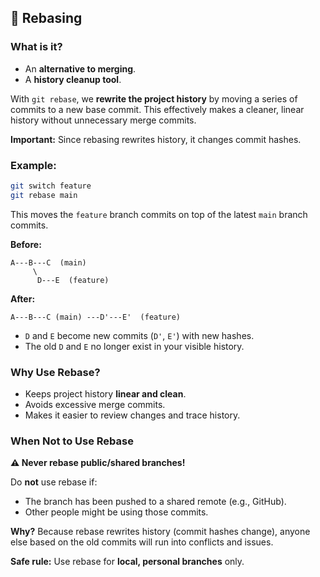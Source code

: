 ## 📌 Rebasing

### What is it?

* An **alternative to merging**.
* A **history cleanup tool**.

With `git rebase`, we **rewrite the project history** by moving a series of commits to a new base commit.
This effectively makes a cleaner, linear history without unnecessary merge commits.

**Important:**
Since rebasing rewrites history, it changes commit hashes.

### Example:

```bash
git switch feature
git rebase main
```

This moves the `feature` branch commits on top of the latest `main` branch commits.

**Before:**

```
A---B---C  (main)
     \
      D---E  (feature)
```

**After:**

```
A---B---C (main) ---D'---E'  (feature)
```

* `D` and `E` become new commits (`D'`, `E'`) with new hashes.
* The old `D` and `E` no longer exist in your visible history.

### Why Use Rebase?

* Keeps project history **linear and clean**.
* Avoids excessive merge commits.
* Makes it easier to review changes and trace history.

### When Not to Use Rebase

**⚠️ Never rebase public/shared branches!**

Do **not** use rebase if:

* The branch has been pushed to a shared remote (e.g., GitHub).
* Other people might be using those commits.

**Why?**
Because rebase rewrites history (commit hashes change), anyone else based on the old commits will run into conflicts and issues.

**Safe rule:**
Use rebase for **local, personal branches** only.
